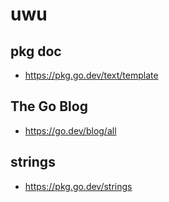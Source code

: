 # uwu

## pkg doc

- https://pkg.go.dev/text/template

## The Go Blog

- https://go.dev/blog/all

## strings

- https://pkg.go.dev/strings